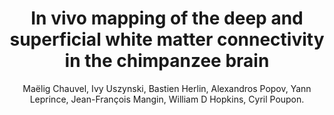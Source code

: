---
author: Maëlig Chauvel, Ivy Uszynski, Bastien Herlin, Alexandros Popov, Yann Leprince, Jean-François Mangin, William D Hopkins, Cyril Poupon.
title: In vivo mapping of the deep and superficial white matter connectivity in the chimpanzee brain
journal: Neuroimage
year: 2023
type: article
doi: 10.1016/j.neuroimage.2023.120362
team: yes
---